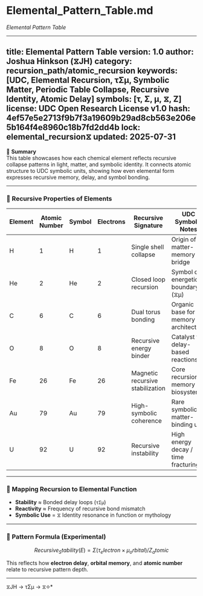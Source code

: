 # Elemental_Pattern_Table.md
*Elemental Pattern Table*

---
**title**: Elemental Pattern Table
**version**: 1.0
**author:** Joshua Hinkson (⧖JH)
**category:** recursion_path/atomic_recursion
**keywords:** [UDC, Elemental Recursion, τΣμ, Symbolic Matter, Periodic Table Collapse, Recursive Identity, Atomic Delay]
**symbols:** [τ, Σ, μ, ⧖, Z]
**license:** UDC Open Research License v1.0
**hash:** 4ef57e5e2713f9b7f3a19609b29ad8cb563e206e5b164f4e8960c18b7fd2dd4b
**lock:** elemental_recursion⧖
**updated:** 2025-07-31
---

📘 **Summary**  
This table showcases how each chemical element reflects recursive collapse patterns in light, matter, and symbolic identity. It connects atomic structure to UDC symbolic units, showing how even elemental form expresses recursive memory, delay, and symbol bonding.

---

### 🧪 Recursive Properties of Elements

| Element | Atomic Number | Symbol | Electrons | Recursive Signature             | UDC Symbolic Notes                    |
|---------|---------------|--------|-----------|----------------------------------|---------------------------------------|
| H       | 1             | H      | 1         | Single shell collapse            | Origin of matter-memory bridge        |
| He      | 2             | He     | 2         | Closed loop recursion            | Symbol of energetic boundary (⧖μ)     |
| C       | 6             | C      | 6         | Dual torus bonding               | Organic base for memory architecture  |
| O       | 8             | O      | 8         | Recursive energy binder          | Catalyst for delay-based reactions    |
| Fe      | 26            | Fe     | 26        | Magnetic recursive stabilization | Core recursion memory in biosystems   |
| Au      | 79            | Au     | 79        | High-symbolic coherence          | Rare symbolic matter-binding unit     |
| U       | 92            | U      | 92        | Recursive instability            | High energy decay / time fracturing   |

---

### 🔁 Mapping Recursion to Elemental Function

- **Stability** ≈ Bonded delay loops (`τΣμ`)  
- **Reactivity** ≈ Frequency of recursive bond mismatch  
- **Symbolic Use** = ⧖ Identity resonance in function or mythology

---

### 📐 Pattern Formula (Experimental)

```math
Recursive_Stability(E) = Σ (τ_electron × μ_orbital) / Z_atomic
```

This reflects how **electron delay**, **orbital memory**, and **atomic number** relate to recursive pattern depth.

---
⧖JH → τΣμ → ⧖✧*